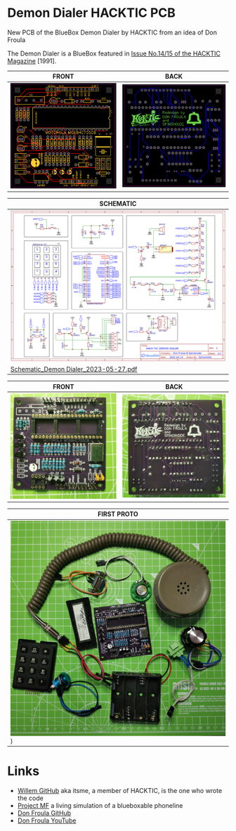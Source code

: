 # Demon Dialer HACKTIC PCB
New PCB of the BlueBox Demon Dialer by HACKTIC from an idea of Don Froula

The Demon Dialer is a BlueBox featured in [Issue No.14/15 of the HACKTIC Magazine](https://archive.org/details/hacktic-14-15_202105/page/48/mode/2up) [1991].


| FRONT  | BACK  |
| ------ | ----- |
| ![PCB_PCB_Demon Dialer V2_2023-05-27_FRONT.png](https://github.com/spinoinside/Demon_Dialer_HACKTIC_PCB/blob/main/images/PCB_PCB_Demon%20Dialer%20V2_2023-05-27_FRONT.png) | ![PCB_PCB_Demon Dialer V2_2023-05-27_BACK.png](https://github.com/spinoinside/Demon_Dialer_HACKTIC_PCB/blob/main/images/PCB_PCB_Demon%20Dialer%20V2_2023-05-27_BACK.png) |

| SCHEMATIC |
| --------- |
| ![Schermata del 2023-05-27 21-07-29.png](https://github.com/spinoinside/Demon_Dialer_HACKTIC_PCB/blob/main/schematic/Schermata%20del%202023-05-27%2021-07-29.png) |
| [Schematic_Demon Dialer_2023-05-27.pdf](https://github.com/spinoinside/Demon_Dialer_HACKTIC_PCB/blob/main/schematic/Schematic_Demon%20Dialer_2023-05-27.pdf) |

| FRONT  | BACK  |
| ------ | ----- |
| ![PCB_assembled_FRONT.jpg](https://github.com/spinoinside/Demon_Dialer_HACKTIC_PCB/blob/main/images/PCB_assembled_FRONT.jpg) | ![`PCB_assembled_BACK.jpg`](https://github.com/spinoinside/Demon_Dialer_HACKTIC_PCB/blob/main/images/PCB_assembled_BACK.jpg) |

| FIRST PROTO |
| --------- |
| ![All_Parts.jpg](https://github.com/spinoinside/Demon_Dialer_HACKTIC_PCB/blob/main/images/All_Parts.jpg)) |
# Links

 * [Willem GitHub](https://github.com/nlitsme/HACKTIC_demon_dialer) aka itsme, a member of HACKTIC, is the one who wrote the code
 * [Project MF](http://www.projectmf.org/) a living simulation of a blueboxable phoneline
 * [Don Froula GitHub](https://github.com/donfroula)
 * [Don Froula YouTube](https://m.youtube.com/user/df9999999999/videos)
 


